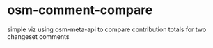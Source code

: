 # osm-comment-compare
simple viz using osm-meta-api to compare contribution totals for two changeset comments
